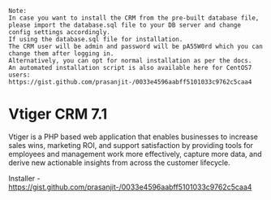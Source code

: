 ```
Note: 
In case you want to install the CRM from the pre-built database file, 
please import the database.sql file to your DB server and change config settings accordingly. 
If using the database.sql file for installation. 
The CRM user will be admin and password will be pA55W0rd which you can change them after logging in.
Alternatively, you can opt for normal installation as per the docs.
An automated installation script is also available here for CentOS7 users:
https://gist.github.com/prasanjit-/0033e4596aabff5101033c9762c5caa4

```


Vtiger CRM 7.1
==========

Vtiger is a PHP based web application that enables businesses to increase sales wins, marketing ROI, and support satisfaction by providing tools for employees and management work more effectively, capture more data, and derive new actionable insights from across the customer lifecycle.

Installer - https://gist.github.com/prasanjit-/0033e4596aabff5101033c9762c5caa4
